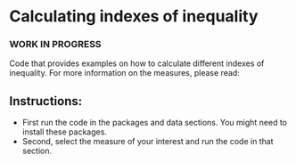 # Calculating indexes of inequality
### WORK IN PROGRESS
Code that provides examples on how to calculate different indexes of inequality. For more information on the measures, please read: 

## Instructions:
- First run the code in the packages and data sections. You might need to install these packages.
- Second, select the measure of your interest and run the code in that section.
